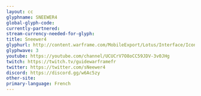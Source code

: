 ```yaml
---
layout: cc
glyphname: SNEEWER4
global-glyph-code: 
currently-partnered: 
stream-currency-needed-for-glyph: 
title: Sneewer4 
glyphurl: http://content.warframe.com/MobileExport/Lotus/Interface/Icons/Player/ContentCreators/VGWFR.png
glyphwave: 3
youtube: https://youtube.com/channel/UCUCrV7O8oCC59JDV-3v0JHg
twitch: https://twitch.tv/guidewarframefr
twitter: https://twitter.com/sNeewer4
discord: https://discord.gg/w6Ac5zy
other-site: 
primary-language: French
---
```


